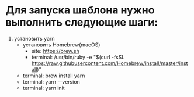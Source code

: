 Для запуска шаблона нужно выполнить следующие шаги:
=====================
1) установить yarn
	* установить Homebrew(macOS)
		- site: https://brew.sh
		- terminal: /usr/bin/ruby -e "$(curl -fsSL https://raw.githubusercontent.com/Homebrew/install/master/install)"
	* terminal: brew install yarn
	* terminal: yarn --version
	* terminal: yarn init
